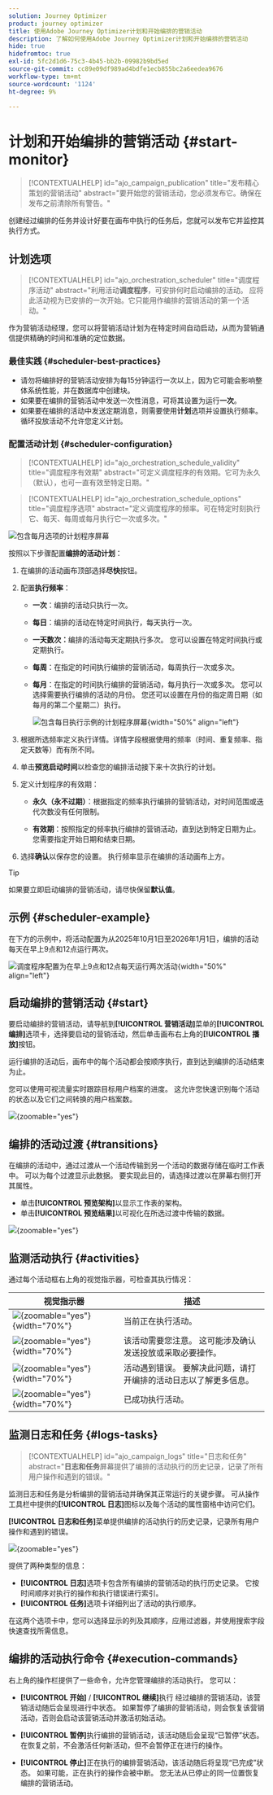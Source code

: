 ```yaml
---
solution: Journey Optimizer
product: journey optimizer
title: 使用Adobe Journey Optimizer计划和开始编排的营销活动
description: 了解如何使用Adobe Journey Optimizer计划和开始编排的营销活动
hide: true
hidefromtoc: true
exl-id: 5fc2d1d6-75c3-4b45-bb2b-09982b9bd5ed
source-git-commit: cc89e09df989ad4bdfe1ecb855bc2a6eedea9676
workflow-type: tm+mt
source-wordcount: '1124'
ht-degree: 9%

---
```


# 计划和开始编排的营销活动 {#start-monitor}



>[!CONTEXTUALHELP]
>id="ajo_campaign_publication"
>title="发布精心策划的营销活动"
>abstract="要开始您的营销活动，您必须发布它。确保在发布之前清除所有警告。"

创建经过编排的任务并设计好要在画布中执行的任务后，您就可以发布它并监控其执行方式。

## 计划选项

>[!CONTEXTUALHELP]
>id="ajo_orchestration_scheduler"
>title="调度程序活动"
>abstract="利用活动&#x200B;**调度程序**，可安排何时启动编排的活动。 应将此活动视为已安排的一次开始。它只能用作编排的营销活动的第一个活动。"

作为营销活动经理，您可以将营销活动计划为在特定时间自动启动，从而为营销通信提供精确的时间和准确的定位数据。

### 最佳实践 {#scheduler-best-practices}

* 请勿将编排好的营销活动安排为每15分钟运行一次以上，因为它可能会影响整体系统性能，并在数据库中创建块。
* 如果要在编排的营销活动中发送一次性消息，可将其设置为运行&#x200B;**一次**。
* 如果要在编排的活动中发送定期消息，则需要使用&#x200B;**计划**&#x200B;选项并设置执行频率。 循环投放活动不允许您定义计划。

### 配置活动计划 {#scheduler-configuration}

>[!CONTEXTUALHELP]
>id="ajo_orchestration_schedule_validity"
>title="调度程序有效期"
>abstract="可定义调度程序的有效期。它可为永久（默认），也可一直有效至特定日期。"


>[!CONTEXTUALHELP]
>id="ajo_orchestration_schedule_options"
>title="调度程序选项"
>abstract="定义调度程序的频率。可在特定时刻执行它、每天、每周或每月执行它一次或多次。"

![包含每月选项的计划程序屏幕](assets/scheduler-screen.png)

按照以下步骤配置&#x200B;**编排的活动计划**：

1. 在编排的活动画布顶部选择&#x200B;**尽快**&#x200B;按钮。

1. 配置&#x200B;**执行频率**：

   * **一次**：编排的活动只执行一次。

   * **每日**：编排的活动在特定时间执行，每天执行一次。

   * **一天数次：**&#x200B;编排的活动每天定期执行多次。 您可以设置在特定时间执行或定期执行。

   * **每周**：在指定的时间执行编排的营销活动，每周执行一次或多次。

   * **每月**：在指定的时间执行编排的营销活动，每月执行一次或多次。 您可以选择需要执行编排的活动的月份。 您还可以设置在月份的指定周日期（如每月的第二个星期二）执行。

     ![包含每日执行示例的计划程序屏幕](assets/scheduler-daily-sample.png){width="50%" align="left"}

1. 根据所选频率定义执行详情。详情字段根据使用的频率（时间、重复频率、指定天数等）而有所不同。

1. 单击&#x200B;**预览启动时间**&#x200B;以检查您的编排活动接下来十次执行的计划。

1. 定义计划程序的有效期：

   * **永久（永不过期）**：根据指定的频率执行编排的营销活动，对时间范围或迭代次数没有任何限制。

   * **有效期**：按照指定的频率执行编排的营销活动，直到达到特定日期为止。 您需要指定开始日期和结束日期。

1. 选择&#x200B;**确认**&#x200B;以保存您的设置。 执行频率显示在编排的活动画布上方。

>[!TIP]
>
>如果要立即启动编排的营销活动，请尽快保留&#x200B;**默认值**。

## 示例 {#scheduler-example}

在下方的示例中，将活动配置为从2025年10月1日至2026年1月1日，编排的活动每天在早上9点和12点运行两次。

![调度程序配置为在早上9点和12点每天运行两次活动](assets/scheduler-sample.png){width="50%" align="left"}


## 启动编排的营销活动 {#start}

要启动编排的营销活动，请导航到&#x200B;**[!UICONTROL 营销活动]**&#x200B;菜单的&#x200B;**[!UICONTROL 编排]**&#x200B;选项卡，选择要启动的营销活动，然后单击画布右上角的&#x200B;**[!UICONTROL 播放]**&#x200B;按钮。

运行编排的活动后，画布中的每个活动都会按顺序执行，直到达到编排的活动结束为止。

您可以使用可视流量实时跟踪目标用户档案的进度。 这允许您快速识别每个活动的状态以及它们之间转换的用户档案数。

![](assets/workflow-execution.png){zoomable="yes"}

## 编排的活动过渡 {#transitions}

在编排的活动中，通过过渡从一个活动传输到另一个活动的数据存储在临时工作表中。 可以为每个过渡显示此数据。 要实现此目的，请选择过渡以在屏幕右侧打开其属性。

* 单击&#x200B;**[!UICONTROL 预览架构]**&#x200B;以显示工作表的架构。
* 单击&#x200B;**[!UICONTROL 预览结果]**&#x200B;以可视化在所选过渡中传输的数据。

![](assets/transition.png){zoomable="yes"}

## 监测活动执行 {#activities}

通过每个活动框右上角的视觉指示器，可检查其执行情况：

| 视觉指示器 | 描述 |
|-----|------------|
| ![](assets/activity-status-pending.png){zoomable="yes"}{width="70%"} | 当前正在执行活动。 |
| ![](assets/activity-status-orange.png){zoomable="yes"}{width="70%"} | 该活动需要您注意。 这可能涉及确认发送投放或采取必要操作。 |
| ![](assets/activity-status-red.png){zoomable="yes"}{width="70%"} | 活动遇到错误。 要解决此问题，请打开编排的活动日志以了解更多信息。 |
| ![](assets/activity-status-green.png){zoomable="yes"}{width="70%"} | 已成功执行活动。 |

## 监测日志和任务 {#logs-tasks}

>[!CONTEXTUALHELP]
>id="ajo_campaign_logs"
>title="日志和任务"
>abstract="**日志和任务**&#x200B;屏幕提供了编排的活动执行的历史记录，记录了所有用户操作和遇到的错误。"

监测日志和任务是分析编排的营销活动并确保其正常运行的关键步骤。 可从操作工具栏中提供的&#x200B;**[!UICONTROL 日志]**&#x200B;图标以及每个活动的属性窗格中访问它们。

**[!UICONTROL 日志和任务]**&#x200B;菜单提供编排的活动执行的历史记录，记录所有用户操作和遇到的错误。

![](assets/workflow-logs.png){zoomable="yes"}

提供了两种类型的信息：

* **[!UICONTROL 日志]**&#x200B;选项卡包含所有编排的营销活动的执行历史记录。 它按时间顺序对执行的操作和执行错误进行索引。
* **[!UICONTROL 任务]**&#x200B;选项卡详细列出了活动的执行顺序。

在这两个选项卡中，您可以选择显示的列及其顺序，应用过滤器，并使用搜索字段快速查找所需信息。

## 编排的活动执行命令 {#execution-commands}

右上角的操作栏提供了一些命令，允许您管理编排的活动执行。 您可以：

* **[!UICONTROL 开始]** / **[!UICONTROL 继续]**&#x200B;执行   经过编排的营销活动，该营销活动随后会呈现进行中状态。 如果暂停了编排的营销活动，则会恢复该营销活动，否则会启动该营销活动并激活初始活动。

* **[!UICONTROL 暂停]**&#x200B;执行编排的营销活动，该活动随后会呈现“已暂停”状态。 在恢复之前，不会激活任何新活动，但不会暂停正在进行的操作。

* **[!UICONTROL 停止]**&#x200B;正在执行的编排营销活动，该活动随后将呈现“已完成”状态。 如果可能，正在执行的操作会被中断。 您无法从已停止的同一位置恢复编排的营销活动。
